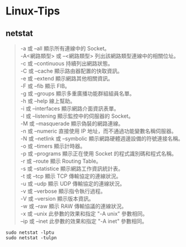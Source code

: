 # Linux-Tips
## netstat
>-a 或 –all 顯示所有連線中的 Socket。  
-A<網路類型> 或 –<網路類型> 列出該網路類型連線中的相關位址。  
-c 或 –continuous 持續列出網路狀態。  
-C 或 –cache 顯示路由器配置的快取資訊。  
-e 或 –extend 顯示網路其他相關資訊。  
-F 或 –fib 顯示 FIB。  
-g 或 –groups 顯示多重廣播功能群組組員名單。  
-h 或 –help 線上幫助。  
-i 或 –interfaces 顯示網路介面資訊表單。  
-l 或 –listening 顯示監控中的伺服器的 Socket。  
-M 或 –masquerade 顯示偽裝的網路連線。  
-n 或 –numeric 直接使用 IP 地址，而不通過功能變數名稱伺服器。  
-N 或 –netlink 或 –symbolic 顯示網路硬體週邊設備的符號連接名稱。  
-o 或 –timers 顯示計時器。  
-p 或 –programs 顯示正在使用 Socket 的程式識別碼和程式名稱。  
-r 或 –route 顯示 Routing Table。  
-s 或 –statistice 顯示網路工作資訊統計表。  
-t 或 –tcp 顯示 TCP 傳輸協定的連線狀況。  
-u 或 –udp 顯示 UDP 傳輸協定的連線狀況。  
-v 或 –verbose 顯示指令執行過程。  
-V 或 –version 顯示版本資訊。  
-w 或 –raw 顯示 RAW 傳輸協議的連線狀況。  
-x 或 –unix 此參數的效果和指定 "-A unix" 參數相同。  
–ip 或 –inet 此參數的效果和指定 "-A inet" 參數相同。  

```shell
sudo netstat -lptu
sudo netstat -tulpn
```
